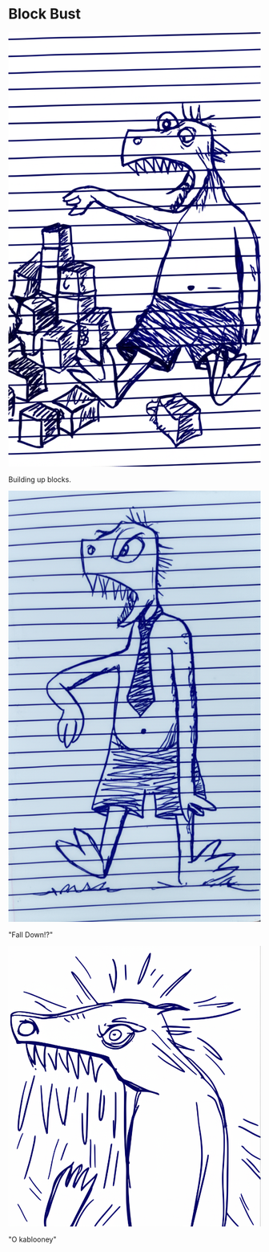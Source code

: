 # Block Bust

![Garrey Goosey sits on the floor with a pile of building blocks.](blocks-1.png)

Building up blocks.

![Garrey Goosey looks confused as the block tower starts to wobble.](blocks-2.png)

"Fall Down!?"

![Garrey Goosey glares angrily at the scattered block mess.](blocks-3.png)

"O kablooney"
